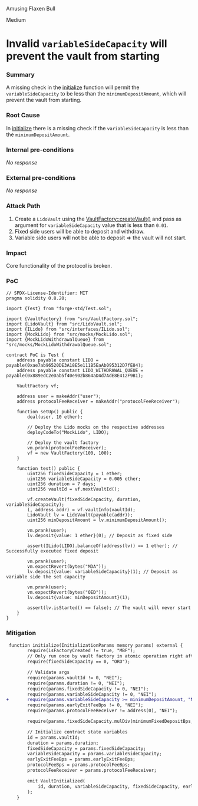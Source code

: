 Amusing Flaxen Bull

Medium

# Invalid `variableSideCapacity` will prevent the vault from starting

### Summary

A missing check in the [initialize](https://github.com/sherlock-audit/2024-08-saffron-finance/blob/main/lido-fiv/contracts/LidoVault.sol#L276) function will permit the `variableSideCapacity` to be less than the `minimumDepositAmount`, which will prevent the vault from starting.

### Root Cause

In [initialize](https://github.com/sherlock-audit/2024-08-saffron-finance/blob/main/lido-fiv/contracts/LidoVault.sol#L276) there is a missing check if the `variableSideCapacity` is less than the `minimumDepositAmount`.

### Internal pre-conditions

_No response_

### External pre-conditions

_No response_

### Attack Path

1. Create a `LidoVault` using the [VaultFactory::createVault()]() and pass as argument for `variableSideCapacity` value that is less than `0.01`.
2. Fixed side users will be able to deposit and withdraw.
3. Variable side users will not be able to deposit => the vault will not start.

### Impact

Core functionality of the protocol is broken.

### PoC

```solidity
// SPDX-License-Identifier: MIT
pragma solidity 0.8.20;

import {Test} from "forge-std/Test.sol";

import {VaultFactory} from "src/VaultFactory.sol";
import {LidoVault} from "src/LidoVault.sol";
import {ILido} from "src/interfaces/ILido.sol";
import {MockLido} from "src/mocks/MockLido.sol";
import {MockLidoWithdrawalQueue} from "src/mocks/MockLidoWithdrawalQueue.sol";

contract PoC is Test {
    address payable constant LIDO = payable(0xae7ab96520DE3A18E5e111B5EaAb095312D7fE84);
    address payable constant LIDO_WITHDRAWAL_QUEUE = payable(0x889edC2eDab5f40e902b864aD4d7AdE8E412F9B1);

    VaultFactory vf;

    address user = makeAddr("user");
    address protocolFeeReceiver = makeAddr("protocolFeeReceiver");

    function setUp() public {
        deal(user, 10 ether);

        // Deploy the Lido mocks on the respective addresses
        deployCodeTo("MockLido", LIDO);

        // Deploy the vault factory
        vm.prank(protocolFeeReceiver);
        vf = new VaultFactory(100, 100);
    }

    function test() public {
        uint256 fixedSideCapacity = 1 ether;
        uint256 variableSideCapacity = 0.005 ether;
        uint256 duration = 7 days;
        uint256 vaultId = vf.nextVaultId();

        vf.createVault(fixedSideCapacity, duration, variableSideCapacity);
        (, address addr) = vf.vaultInfo(vaultId);
        LidoVault lv = LidoVault(payable(addr));
        uint256 minDepositAmount = lv.minimumDepositAmount();

        vm.prank(user);
        lv.deposit{value: 1 ether}(0); // Deposit as fixed side

        assert(ILido(LIDO).balanceOf(address(lv)) == 1 ether); // Successfully executed fixed deposit

        vm.prank(user);
        vm.expectRevert(bytes("MDA"));
        lv.deposit{value: variableSideCapacity}(1); // Deposit as variable side the set capacity

        vm.prank(user);
        vm.expectRevert(bytes("OED"));
        lv.deposit{value: minDepositAmount}(1);

        assert(lv.isStarted() == false); // The vault will never start
    }
}
```

### Mitigation

```diff
 function initialize(InitializationParams memory params) external {
        require(isFactoryCreated != true, "MBF");
        // Only run once by vault factory in atomic operation right after cloning, then fixedSideCapacity is set
        require(fixedSideCapacity == 0, "ORO");

        // Validate args
        require(params.vaultId != 0, "NEI");
        require(params.duration != 0, "NEI");
        require(params.fixedSideCapacity != 0, "NEI");
        require(params.variableSideCapacity != 0, "NEI");
+       require(params.variableSideCapacity >= minimumDepositAmount, "NEI");
        require(params.earlyExitFeeBps != 0, "NEI");
        require(params.protocolFeeReceiver != address(0), "NEI");

        require(params.fixedSideCapacity.mulDiv(minimumFixedDepositBps, 10_000) >= minimumDepositAmount, "IFC");

        // Initialize contract state variables
        id = params.vaultId;
        duration = params.duration;
        fixedSideCapacity = params.fixedSideCapacity;
        variableSideCapacity = params.variableSideCapacity;
        earlyExitFeeBps = params.earlyExitFeeBps;
        protocolFeeBps = params.protocolFeeBps;
        protocolFeeReceiver = params.protocolFeeReceiver;

        emit VaultInitialized(
            id, duration, variableSideCapacity, fixedSideCapacity, earlyExitFeeBps, protocolFeeBps, protocolFeeReceiver
        );
    }
```
